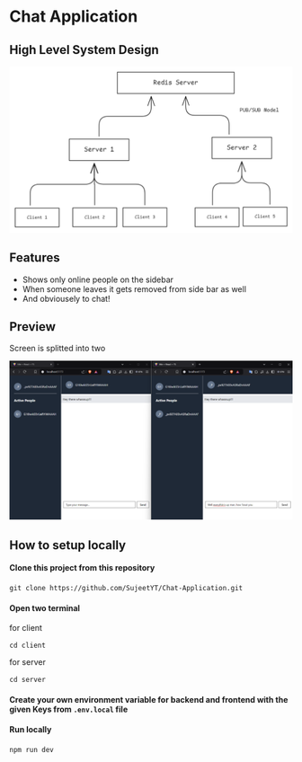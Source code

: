 # Chat Application

## High Level System Design
![High Level System Design](https://github.com/SujeetYT/Chat-Application/blob/master/ReadmeAssets/1.png)

## Features
* Shows only online people on the sidebar
* When someone leaves it gets removed from side bar as well
* And obviousely to chat! 

## Preview
Screen is splitted into two

![Preview](https://github.com/SujeetYT/Chat-Application/blob/master/ReadmeAssets/2.png)


## How to setup locally

#### Clone this project from this repository
```
git clone https://github.com/SujeetYT/Chat-Application.git
```

#### Open two terminal 
for client 
```
cd client
```
for server
```
cd server
```


#### Create your own environment variable for backend and frontend with the given Keys from ```.env.local``` file

#### Run locally

```
npm run dev
```





